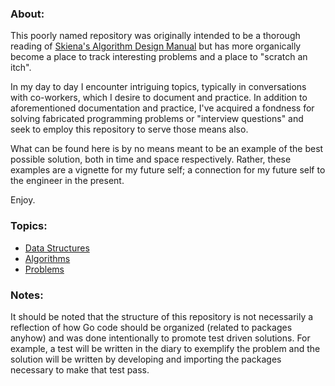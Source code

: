 ### About:
This poorly named repository was originally intended to be a thorough reading of [Skiena's Algorithm Design Manual](https://www.amazon.com/s/?ie=UTF8&keywords=skiena+algorithm+design+manual&tag=googhydr-20&index=aps&hvadid=177234932584&hvpos=1t1&hvnetw=g&hvrand=12992417675248320985&hvpone=&hvptwo=&hvqmt=e&hvdev=c&hvdvcmdl=&hvlocint=&hvlocphy=9002292&hvtargid=kwd-34266377750&ref=pd_sl_9dkfr84cbx_e) but has more organically become a place to track interesting problems and a place to "scratch an itch".

In my day to day I encounter intriguing topics, typically in conversations with co-workers, which I desire to document and practice. In addition to aforementioned documentation and practice, I've acquired a fondness for solving fabricated programming problems or "interview questions" and seek to employ this repository to serve those means also.

What can be found here is by no means meant to be an example of the best possible solution, both in time and space respectively. Rather, these examples are a vignette for my future self; a connection for my future self to the engineer in the present.

Enjoy.

### Topics:
- [Data Structures]()
- [Algorithms]()
- [Problems]()

### Notes:
It should be noted that the structure of this repository is not necessarily a reflection of how Go code should be organized (related to packages anyhow) and was done intentionally to promote test driven solutions. For example, a test will be written in the diary to exemplify the problem and the solution will be written by developing and importing the packages necessary to make that test pass.
